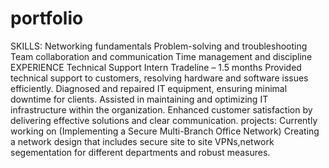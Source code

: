 # portfolio
SKILLS:
Networking fundamentals
Problem-solving and troubleshooting
Team collaboration and communication
Time management and discipline
EXPERIENCE
Technical Support Intern
Tradeline – 1.5 months
Provided technical support to customers, resolving hardware and software issues efficiently.
Diagnosed and repaired IT equipment, ensuring minimal downtime for clients.
Assisted in maintaining and optimizing IT infrastructure within the organization.
Enhanced customer satisfaction by delivering effective solutions and clear communication.
projects:
Currently working on (Implementing a Secure Multi-Branch Office Network)
Creating a network design that includes secure site to site VPNs,network segementation for different departments
and robust measures.
